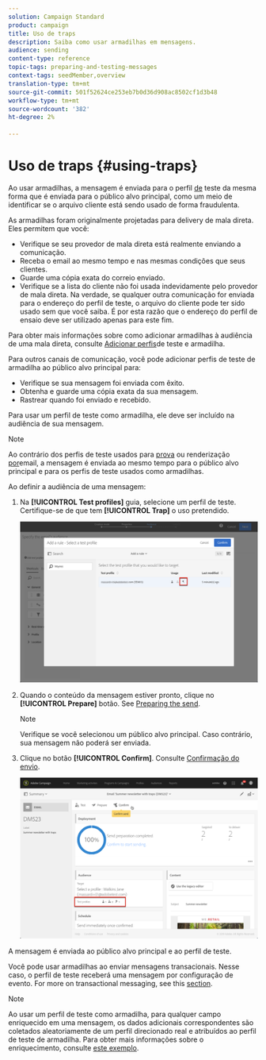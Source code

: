 ```yaml
---
solution: Campaign Standard
product: campaign
title: Uso de traps
description: Saiba como usar armadilhas em mensagens.
audience: sending
content-type: reference
topic-tags: preparing-and-testing-messages
context-tags: seedMember,overview
translation-type: tm+mt
source-git-commit: 501f52624ce253eb7b0d36d908ac8502cf1d3b48
workflow-type: tm+mt
source-wordcount: '382'
ht-degree: 2%

---
```



# Uso de traps {#using-traps}

Ao usar armadilhas, a mensagem é enviada para o perfil [de](../../audiences/using/managing-test-profiles.md) teste da mesma forma que é enviada para o público alvo principal, como um meio de identificar se o arquivo cliente está sendo usado de forma fraudulenta.

As armadilhas foram originalmente projetadas para delivery de mala direta. Eles permitem que você:

* Verifique se seu provedor de mala direta está realmente enviando a comunicação.
* Receba o email ao mesmo tempo e nas mesmas condições que seus clientes.
* Guarde uma cópia exata do correio enviado.
* Verifique se a lista do cliente não foi usada indevidamente pelo provedor de mala direta. Na verdade, se qualquer outra comunicação for enviada para o endereço do perfil de teste, o arquivo do cliente pode ter sido usado sem que você saiba. É por esta razão que o endereço do perfil de ensaio deve ser utilizado apenas para este fim.

Para obter mais informações sobre como adicionar armadilhas à audiência de uma mala direta, consulte [Adicionar perfis](../../channels/using/defining-the-direct-mail-audience.md#adding-test-and-trap-profiles)de teste e armadilha.

Para outros canais de comunicação, você pode adicionar perfis de teste de armadilha ao público alvo principal para:

* Verifique se sua mensagem foi enviada com êxito.
* Obtenha e guarde uma cópia exata da sua mensagem.
* Rastrear quando foi enviado e recebido.

Para usar um perfil de teste como armadilha, ele deve ser incluído na audiência de sua mensagem.

>[!NOTE]
>
>Ao contrário dos perfis de teste usados para [prova](../../sending/using/sending-proofs.md) ou renderização [por](../../sending/using/email-rendering.md)email, a mensagem é enviada ao mesmo tempo para o público alvo principal e para os perfis de teste usados como armadilhas.

Ao definir a audiência de uma mensagem:

1. Na **[!UICONTROL Test profiles]** guia, selecione um perfil de teste. Certifique-se de que tem **[!UICONTROL Trap]** o uso pretendido.

   ![](assets/trap_select.png)

1. Quando o conteúdo da mensagem estiver pronto, clique no **[!UICONTROL Prepare]** botão. See [Preparing the send](../../sending/using/preparing-the-send.md).
   >[!NOTE]
   >
   >Verifique se você selecionou um público alvo principal. Caso contrário, sua mensagem não poderá ser enviada.

1. Clique no botão **[!UICONTROL Confirm]**. Consulte [Confirmação do envio](../../sending/using/confirming-the-send.md).

   ![](assets/trap_confirm.png)

A mensagem é enviada ao público alvo principal e ao perfil de teste.

Você pode usar armadilhas ao enviar mensagens transacionais. Nesse caso, o perfil de teste receberá uma mensagem por configuração de evento. For more on transactional messaging, see this [section](../../channels/using/getting-started-with-transactional-msg.md).

>[!NOTE]
>
>Ao usar um perfil de teste como armadilha, para qualquer campo enriquecido em uma mensagem, os dados adicionais correspondentes são coletados aleatoriamente de um perfil direcionado real e atribuídos ao perfil de teste de armadilha. Para obter mais informações sobre o enriquecimento, consulte [este exemplo](../../automating/using/enriching-profile-data-file.md).
